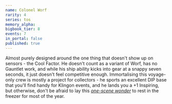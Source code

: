 ```yaml
---
name: Colonel Worf
rarity: 4
series: tos
memory_alpha:
bigbook_tier: 8
events: 7
in_portal: false
published: true
---
```


Almost purely designed around the one thing that doesn't show up on sensors - the Cool Factor. He doesn't count as a variant of Worf, has no Gauntlet work, and while his ship ability kicks into gear at a snappy seven seconds, it just doesn't feel competitive enough. Immortalising this voyage-only crew is mostly a project for collectors - he sports an excellent DIP base that you'll find handy for Klingon events, and he lands you a +1 Inspiring, but otherwise, don't be afraid to lay this [_one-scene wonder_](https://www.youtube.com/watch?v=K5StGrDJU5w) to rest in the freezer for most of the year.
